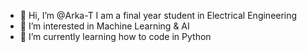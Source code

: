 - 👋 Hi, I’m @Arka-T I am a final year student in Electrical Engineering
- 👀 I’m interested in Machine Learning & AI
- 🌱 I’m currently learning how to code in Python

<!---
Arka-T/Arka-T is a ✨ special ✨ repository because its `README.md` (this file) appears on your GitHub profile.
You can click the Preview link to take a look at your changes.
--->
